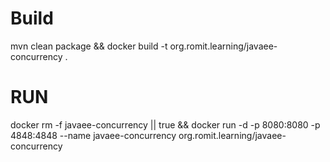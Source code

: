 # Build

mvn clean package && docker build -t org.romit.learning/javaee-concurrency .

# RUN

docker rm -f javaee-concurrency || true && docker run -d -p 8080:8080 -p 4848:4848 --name javaee-concurrency
org.romit.learning/javaee-concurrency 
